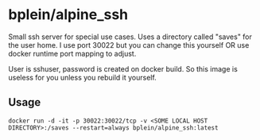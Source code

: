 # bplein/alpine_ssh

Small ssh server for special use cases. Uses a directory called "saves" for the user home. I use port 30022 but you can change this yourself OR use docker runtime port mapping to adjust. 

User is sshuser, password is created on docker build. So this image is useless for you unless you rebuild it yourself. 

## Usage

	docker run -d -it -p 30022:30022/tcp -v <SOME LOCAL HOST DIRECTORY>:/saves --restart=always bplein/alpine_ssh:latest
